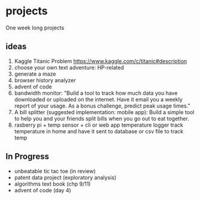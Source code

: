 # projects
One week long projects

## ideas
1. Kaggle Titanic Problem  https://www.kaggle.com/c/titanic#description
2. choose your own text adventure: HP-related
3. generate a maze
4. browser history analyzer
5. advent of code  
6. bandwidth monitor: "Build a tool to track how much data you have downloaded or uploaded on the internet. Have it email you a weekly report of your usage. As a bonus challenge, predict peak usage times."
7. A bill splitter (suggested implementation: mobile app): Build a simple tool to help you and your friends split bills when you go out to eat together.
8. rasberry pi + temp sensor + cli or web app  temperature logger  track temperature in home and have it sent to database or csv file to track temp

## In Progress
- unbeatable tic tac toe (in review)
- patent data project (exploratory analysis)
- algorithms text book (chp 9/11)
- advent of code (day 4)